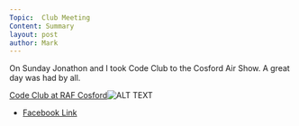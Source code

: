 ```yaml
---
Topic:  Club Meeting
Content: Summary
layout: post
author: Mark
---
```

On Sunday Jonathon and I took Code Club to the Cosford Air Show. A great day was had by all.

[Code Club at RAF Cosford](https://www.facebook.com/media/set/?set=ms.c.eJxNzVEOwFAERNEdNRjGs%7E%3B%7E_NNSFP%7E_3viDo0UllMgkYQ%7E%3BOuBKlNThAirNoXnBgigVsQuYpL4kJ8GF8P7ishvVF9BNziQ7apPkL2lgXKD1W8YLdGwpUg%7E-%7E-.bps.a.1570694216391006&type=1)![ALT TEXT](https://scontent.fbhx6-1.fna.fbcdn.net/v/t1.6435-9/35126877_1570694613057633_5479583172465262592_n.jpg?stp=dst-jpg_p720x720&_nc_cat=102&ccb=1-7&_nc_sid=cdbe9c&_nc_ohc=Lk0z40PJKBYAX_2jSwQ&_nc_ht=scontent.fbhx6-1.fna&edm=AKK4YLsEAAAA&oh=00_AfCsAHjMSaPd3QhOQ_ouNC1R6RqyIylz4BOpb-afEKOEVQ&oe=654E35D7)

* [Facebook Link](https://www.facebook.com/LichfieldCoders/photos/a.1570694216391006/1570694603057634/?type=3)


